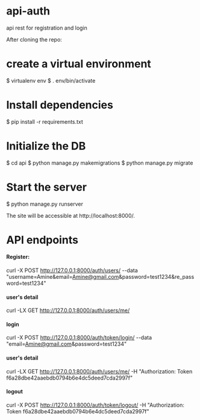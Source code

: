 # api-auth
api rest for registration and login 


After cloning the repo:

# create a virtual environment
$ virtualenv env
$ . env/bin/activate

# Install dependencies
$ pip install -r requirements.txt

# Initialize the DB
$ cd api
$ python manage.py makemigrations
$ python manage.py migrate

# Start the server
$ python manage.py runserver

The site will be accessible at http://localhost:8000/.

# API endpoints

#### Register:
curl -X POST http://127.0.0.1:8000/auth/users/ --data "username=Amine&email=Amine@gmail.com&password=test1234&re_password=test1234"

#### user's detail 
curl -LX GET http://127.0.0.1:8000/auth/users/me/

#### login 
curl -X POST http://127.0.0.1:8000/auth/token/login/ --data "email=Amine@gmail.com&password=test1234"

#### user's detail 
curl -LX GET http://127.0.0.1:8000/auth/users/me/ -H "Authorization: Token f6a28dbe42aaebdb0794b6e4dc5deed7cda2997f"

#### logout
curl -X POST http://127.0.0.1:8000/auth/token/logout/ -H "Authorization: Token f6a28dbe42aaebdb0794b6e4dc5deed7cda2997f"

